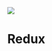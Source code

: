 ![](https://user-images.githubusercontent.com/37237125/70863797-2b921600-1f8f-11ea-9880-d9ec908799bf.png)

# Redux

